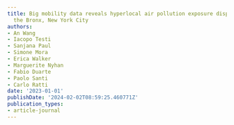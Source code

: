 ```yaml
---
title: Big mobility data reveals hyperlocal air pollution exposure disparities in
  the Bronx, New York City
authors:
- An Wang
- Iacopo Testi
- Sanjana Paul
- Simone Mora
- Erica Walker
- Marguerite Nyhan
- Fabio Duarte
- Paolo Santi
- Carlo Ratti
date: '2023-01-01'
publishDate: '2024-02-02T08:59:25.460771Z'
publication_types:
- article-journal
---
```

